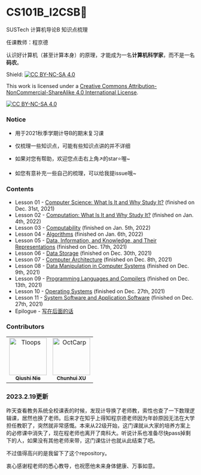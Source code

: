 # CS101B_I2CSB:open_book:
SUSTech 计算机导论B 知识点梳理

任课教师：程京德

认识好计算机（甚至计算本身）的原理，才能成为一名**计算机科学家**，而不是一名**码农**。

Shield: [![CC BY-NC-SA 4.0][cc-by-nc-sa-shield]][cc-by-nc-sa]

This work is licensed under a
[Creative Commons Attribution-NonCommercial-ShareAlike 4.0 International License][cc-by-nc-sa].

[![CC BY-NC-SA 4.0][cc-by-nc-sa-image]][cc-by-nc-sa]

[cc-by-nc-sa]: http://creativecommons.org/licenses/by-nc-sa/4.0/
[cc-by-nc-sa-image]: https://licensebuttons.net/l/by-nc-sa/4.0/88x31.png
[cc-by-nc-sa-shield]: https://img.shields.io/badge/License-CC%20BY--NC--SA%204.0-lightgrey.svg

### Notice

- 用于2021秋季学期计导B的期末复习课

- 仅梳理一些知识点，可能有些知识点讲的并不详细

- 如果对您有帮助，欢迎您点击右上角:arrow_upper_right:的star:star:喔~

- 如您有意补充一些自己的梳理，可以给我提issue哦~



### Contents

- Lesson 01 - [Computer Science: What Is It and Why Study It?](./Lesson%2001%20-%20Computer%20Science%20What%20Is%20It%20and%20Why%20Study%20It.md) (finished on Dec. 31st, 2021)
- Lesson 02 - [Computation: What Is It and Why Study It?](./Lesson%2002%20-%20Computation%20What%20Is%20It%20and%20Why%20Study%20It.md) (finished on Jan. 4th, 2022)
- Lesson 03 - [Computability](./Lesson%2003%20-%20Computability.md) (finished on Jan. 5th, 2022)
- Lesson 04 - [Algorithms](./Lesson%2004%20-%20Algorithms.md) (finished on Jan. 6th, 2022)
- Lesson 05 - [Data, Information, and Knowledge, and Their Representations](./Lesson%2005%20-%20Data%2C%20Information%2C%20and%20Knowledge%2C%20and%20Their%20Representations.md) (finished on Dec. 17th, 2021)
- Lesson 06 - [Data Storage](./Lesson%2006%20-%20Data%20Storage.md) (finished on Dec. 30th, 2021)
- Lesson 07 - [Computer Architecture](./Lesson%2007%20-%20Computer%20Architecture.md) (finished on Dec. 8th, 2021)
- Lesson 08 - [Data Manipulation in Computer Systems](./Lesson%2008%20-%20Data%20Manipulation.md) (finished on Dec. 9th, 2021)
- Lesson 09 - [Programming Languages and Compilers](./Lesson%2008%20-%20Data%20Manipulation.md) (finished on Dec. 13th, 2021)
- Lesson 10 - [Operating Systems](./Lesson%2010%20-%20Operating%20System.md) (finished on Dec. 27th, 2021)
- Lesson 11 - [System Software and Application Software](./Lesson%2011%20-%20System%20Software%20and%20Application%20Software.md) (finished on Dec. 27th, 2021)
- Epilogue - [写在后面的话](./写在后面的话.md)

### Contributors

<!-- readme: contributors -start -->
<table>
<tr>
    <td align="center">
        <a href="https://github.com/Tloops">
            <img src="https://avatars.githubusercontent.com/u/51078038?v=4" width="100;" alt="Tloops"/>
            <br />
            <sub><b>Qiushi Nie</b></sub>
        </a>
    </td>
    <td align="center">
        <a href="https://github.com/OctCarp">
            <img src="https://avatars.githubusercontent.com/u/101980016?v=4" width="100;" alt="OctCarp"/>
            <br />
            <sub><b>Chunhui XU</b></sub>
        </a>
    </td></tr>
</table>
<!-- readme: contributors -end -->

### 2023.2.19更新

昨天查看教务系统全校课表的时候，发现计导换了老师教，索性也查了一下数理逻辑课，居然也换了老师。后来才在知乎上得知程京德老师因为年龄原因无法在大学担任教职了，突然就非常感慨。本来从22级开始，这门课就从大家的培养方案上的必修课中消失了，现在程老师也离开了南科大。听说计系也准备尽快pass掉剩下的人，如果没有其他老师来带，这门课估计也就从此结束了吧。

不过值得高兴的是我留下了这个repository。

衷心感谢程老师的悉心教导，也祝愿他未来身体健康、万事如意。
